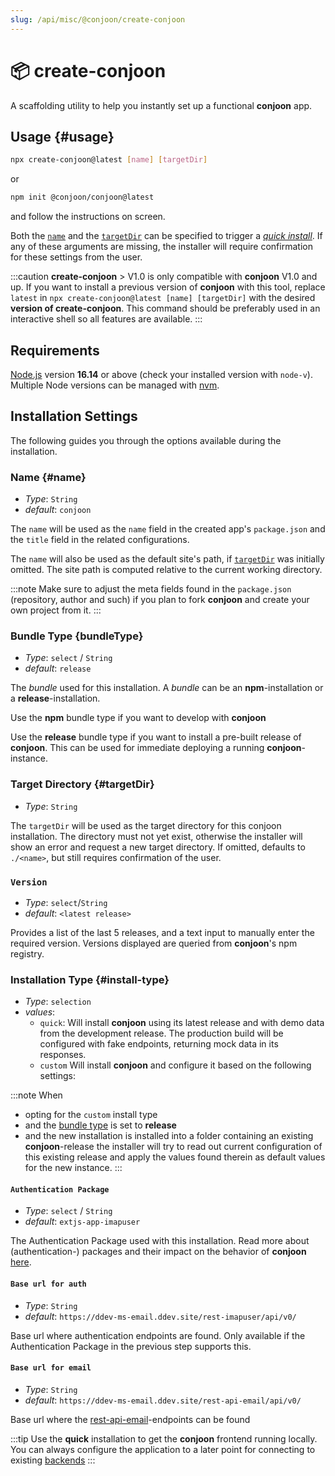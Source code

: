 ```yaml
---
slug: /api/misc/@conjoon/create-conjoon
---
```


# 📦 create-conjoon

A scaffolding utility to help you instantly set up a functional **conjoon** app.

## Usage {#usage}

```bash
npx create-conjoon@latest [name] [targetDir]
```
or
```bash
npm init @conjoon/conjoon@latest
```
and follow the instructions on screen.

Both the [`name`](#name) and the [`targetDir`](#targetDir) can be specified to trigger a [*quick install*](#install-type). 
If any of these arguments are missing, the installer will require confirmation for these settings from the user. 

:::caution
**create-conjoon** > V1.0 is only compatible with **conjoon** V1.0 and up. If you want to install a previous version of
**conjoon** with this tool, replace `latest` in `npx create-conjoon@latest [name] [targetDir]` with the desired **version
of create-conjoon**.
This command should be preferably used in an interactive shell so all features are available.
:::

## Requirements
[Node.js](https://nodejs.org) version **16.14** or above (check your installed version with `node-v`). Multiple Node 
versions can be managed with [nvm](https://github.com/nvm-sh/nvm).

## Installation Settings
The following guides you through the options available during the installation. 

### Name {#name}
- _Type_: `String`
- _default_: `conjoon`

The `name` will be used as the `name` field in the created app's `package.json` and the `title` field in the related 
configurations. 

The `name` will also be used as the default site's path, if [`targetDir`](#targetDir) was initially omitted. The site 
path is computed relative to the current working directory.

:::note
Make sure to adjust the meta fields found in the `package.json` (repository, author and such) if you plan to 
fork **conjoon** and create your own project from it. 
:::

### Bundle Type {bundleType}
 - _Type_: `select` / `String`
 - _default_: `release`

The _bundle_ used for this installation. A _bundle_ can be an **npm**-installation or a **release**-installation.

Use the **npm** bundle type if you want to develop with **conjoon**

Use the **release** bundle type if you want to install a pre-built release of **conjoon**. This can be used for immediate
deploying a running **conjoon**-instance.


### Target Directory {#targetDir}
- _Type_: `String`

The `targetDir` will be used as the target directory for this conjoon installation.
The directory must not yet exist, otherwise the installer will show an error and request a new target directory. 
If omitted, defaults to `./<name>`, but still requires confirmation of the user.

### `Version`
- _Type_: `select`/`String`
- _default_: `<latest release>`

Provides a list of the last 5 releases, and a text input to manually enter the required version. 
Versions displayed are queried from **conjoon**'s npm registry.

### Installation Type {#install-type}
 - _Type_: `selection`
 - _values_:
   - `quick`: Will install **conjoon** using its latest release and with demo data from the development release. The production build will be configured with fake endpoints, returning mock data in its responses. 
   - `custom`
     Will install **conjoon** and configure it based on the following settings:

:::note
When
 - opting for the `custom` install type 
 - and the [bundle type](#bundleType) is set to **release**
 - and the new installation is installed into a folder containing an existing **conjoon**-release
the installer will try to read out current configuration of this existing release and apply the values found therein as default
values for the new instance.
:::

#### `Authentication Package`
- _Type_: `select` / `String`
- _default_: `extjs-app-imapuser`

The Authentication Package used with this installation. Read more about (authentication-) packages and their impact
on the behavior of **conjoon** [here](/docs/packages/overview.md).

#### `Base url for auth`
 - _Type_: `String`
 - _default_: `https://ddev-ms-email.ddev.site/rest-imapuser/api/v0/`

Base url where authentication endpoints are found. Only available if the Authentication Package in the previous step
supports this.

#### `Base url for email`
- _Type_: `String`
- _default_: `https://ddev-ms-email.ddev.site/rest-api-email/api/v0/`

Base url where the [rest-api-email](/docs/rest-api/rest-api-email.md)-endpoints can be found


:::tip
Use the **quick** installation to get the **conjoon** frontend running locally. You can always configure the application to a later point for connecting to existing [backends](/docs/backends/overview.md)
:::